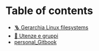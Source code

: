 # Table of contents

* [🪜 Gerarchia Linux filesystems](README.md)
* [👥 Utenze e gruppi](utenze-e-gruppi.md)
* [personal\_Gitbook](readme.md)
